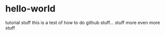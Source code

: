 # hello-world
tutorial stuff
this is a test of how to do github stuff...
stuff
more
even more stuff

